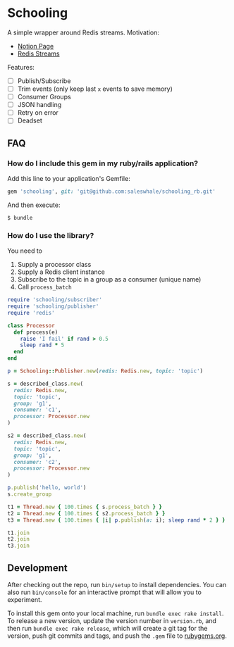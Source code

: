 # Schooling

A simple wrapper around Redis streams. Motivation:

- [Notion Page](https://www.notion.so/saleswhale/Architecture-Discussion-1ffb11b51c02428d9b5dc1f5a88fe656)
- [Redis Streams](https://redis.io/topics/streams-intro)

Features:

- [ ] Publish/Subscribe
- [ ] Trim events (only keep last `x` events to save memory)
- [ ] Consumer Groups
- [ ] JSON handling
- [ ] Retry on error
- [ ] Deadset

## FAQ

### How do I include this gem in my ruby/rails application?

Add this line to your application's Gemfile:

```ruby
gem 'schooling', git: 'git@github.com:saleswhale/schooling_rb.git'

```

And then execute:

    $ bundle

### How do I use the library?

You need to

1. Supply a processor class
2. Supply a Redis client instance
3. Subscribe to the topic in a group as a consumer (unique name)
4. Call `process_batch`

```ruby
require 'schooling/subscriber'
require 'schooling/publisher'
require 'redis'

class Processor
  def process(e)
    raise 'I fail' if rand > 0.5
    sleep rand * 5
  end
end

p = Schooling::Publisher.new(redis: Redis.new, topic: 'topic')

s = described_class.new(
  redis: Redis.new,
  topic: 'topic',
  group: 'g1',
  consumer: 'c1',
  processor: Processor.new
)

s2 = described_class.new(
  redis: Redis.new,
  topic: 'topic',
  group: 'g1',
  consumer: 'c2',
  processor: Processor.new
)

p.publish('hello, world')
s.create_group

t1 = Thread.new { 100.times { s.process_batch } }
t2 = Thread.new { 100.times { s2.process_batch } }
t3 = Thread.new { 100.times { |i| p.publish(a: i); sleep rand * 2 } }

t1.join
t2.join
t3.join
```

## Development

After checking out the repo, run `bin/setup` to install dependencies. You can
also run `bin/console` for an interactive prompt that will allow you to
experiment.

To install this gem onto your local machine, run `bundle exec rake install`. To
release a new version, update the version number in `version.rb`, and then run
`bundle exec rake release`, which will create a git tag for the version, push
git commits and tags, and push the `.gem` file to
[rubygems.org](https://rubygems.org).
